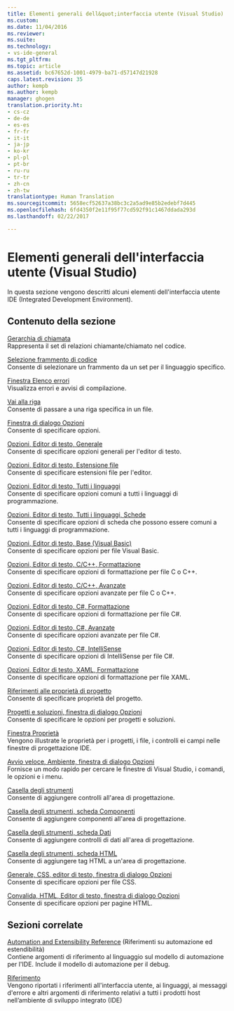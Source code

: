 ```yaml
---
title: Elementi generali dell&quot;interfaccia utente (Visual Studio) | Microsoft Docs
ms.custom: 
ms.date: 11/04/2016
ms.reviewer: 
ms.suite: 
ms.technology:
- vs-ide-general
ms.tgt_pltfrm: 
ms.topic: article
ms.assetid: bc67652d-1001-4979-ba71-d57147d21928
caps.latest.revision: 35
author: kempb
ms.author: kempb
manager: ghogen
translation.priority.ht:
- cs-cz
- de-de
- es-es
- fr-fr
- it-it
- ja-jp
- ko-kr
- pl-pl
- pt-br
- ru-ru
- tr-tr
- zh-cn
- zh-tw
translationtype: Human Translation
ms.sourcegitcommit: 5658ecf52637a38bc3c2a5ad9e85b2edebf7d445
ms.openlocfilehash: 6fd4350f2e11f95f77cd592f91c1467ddada293d
ms.lasthandoff: 02/22/2017

---
```

# <a name="general-user-interface-elements-visual-studio"></a>Elementi generali dell'interfaccia utente (Visual Studio)
In questa sezione vengono descritti alcuni elementi dell'interfaccia utente IDE (Integrated Development Environment).  
  
## <a name="in-this-section"></a>Contenuto della sezione  
 [Gerarchia di chiamata](../../ide/reference/call-hierarchy.md)  
 Rappresenta il set di relazioni chiamante/chiamato nel codice.  
  
 [Selezione frammento di codice](../../ide/reference/code-snippet-picker.md)  
 Consente di selezionare un frammento da un set per il linguaggio specifico.  
  
 [Finestra Elenco errori](../../ide/reference/error-list-window.md)  
 Visualizza errori e avvisi di compilazione.  
  
 [Vai alla riga](../../ide/reference/go-to-line.md)  
 Consente di passare a una riga specifica in un file.  
  
 [Finestra di dialogo Opzioni](../../ide/reference/options-dialog-box-visual-studio.md)  
 Consente di specificare opzioni.  
  
 [Opzioni, Editor di testo, Generale](../../ide/reference/options-text-editor-general.md)  
 Consente di specificare opzioni generali per l'editor di testo.  
  
 [Opzioni, Editor di testo, Estensione file](../../ide/reference/options-text-editor-file-extension.md)  
 Consente di specificare estensioni file per l'editor.  
  
 [Opzioni, Editor di testo, Tutti i linguaggi](../../ide/reference/options-text-editor-all-languages.md)  
 Consente di specificare opzioni comuni a tutti i linguaggi di programmazione.  
  
 [Opzioni, Editor di testo, Tutti i linguaggi, Schede](../../ide/reference/options-text-editor-all-languages-tabs.md)  
 Consente di specificare opzioni di scheda che possono essere comuni a tutti i linguaggi di programmazione.  
  
 [Opzioni, Editor di testo, Base (Visual Basic)](../../ide/reference/options-text-editor-basic-visual-basic.md)  
 Consente di specificare opzioni per file Visual Basic.  
  
 [Opzioni, Editor di testo, C/C++, Formattazione](../../ide/reference/options-text-editor-c-cpp-formatting.md)  
 Consente di specificare opzioni di formattazione per file C o C++.  
  
 [Opzioni, Editor di testo, C/C++, Avanzate](../../ide/reference/options-text-editor-c-cpp-advanced.md)  
 Consente di specificare opzioni avanzate per file C o C++.  
  
 [Opzioni, Editor di testo, C#, Formattazione](../../ide/reference/options-text-editor-csharp-formatting.md)  
 Consente di specificare opzioni di formattazione per file C#.  
  
 [Opzioni, Editor di testo, C#, Avanzate](../../ide/reference/options-text-editor-csharp-advanced.md)  
 Consente di specificare opzioni avanzate per file C#.  
  
 [Opzioni, Editor di testo, C#, IntelliSense](../../ide/reference/options-text-editor-csharp-intellisense.md)  
 Consente di specificare opzioni di IntelliSense per file C#.  
  
 [Opzioni, Editor di testo, XAML, Formattazione](../../ide/reference/options-text-editor-xaml-formatting.md)  
 Consente di specificare opzioni di formattazione per file XAML.  
  
 [Riferimenti alle proprietà di progetto](../../ide/reference/project-properties-reference.md)  
 Consente di specificare proprietà del progetto.  
  
 [Progetti e soluzioni, finestra di dialogo Opzioni](../../ide/reference/projects-and-solutions-options-dialog-box.md)  
 Consente di specificare le opzioni per progetti e soluzioni.  
  
 [Finestra Proprietà](../../ide/reference/properties-window.md)  
 Vengono illustrate le proprietà per i progetti, i file, i controlli ei campi nelle finestre di progettazione IDE.  
  
 [Avvio veloce, Ambiente, finestra di dialogo Opzioni](../../ide/reference/quick-launch-environment-options-dialog-box.md)  
 Fornisce un modo rapido per cercare le finestre di Visual Studio, i comandi, le opzioni e i menu.  
  
 [Casella degli strumenti](../../ide/reference/toolbox.md)  
 Consente di aggiungere controlli all'area di progettazione.  
  
 [Casella degli strumenti, scheda Componenti](../../ide/reference/toolbox-components-tab.md)  
 Consente di aggiungere componenti all'area di progettazione.  
  
 [Casella degli strumenti, scheda Dati](../../ide/reference/toolbox-data-tab.md)  
 Consente di aggiungere controlli di dati all'area di progettazione.  
  
 [Casella degli strumenti, scheda HTML](../../ide/reference/toolbox-html-tab.md)  
 Consente di aggiungere tag HTML a un'area di progettazione.  
  
 [Generale, CSS, editor di testo, finestra di dialogo Opzioni](http://msdn.microsoft.com/Library/b33a7617-e69d-4a11-938e-2e218a34a10c)  
 Consente di specificare opzioni per file CSS.  
  
 [Convalida, HTML, Editor di testo, finestra di dialogo Opzioni](http://msdn.microsoft.com/Library/9c24ecfe-263e-4bf1-88de-d01be3992863)  
 Consente di specificare opzioni per pagine HTML.  
  
## <a name="related-sections"></a>Sezioni correlate  
 [Automation and Extensibility Reference](http://msdn.microsoft.com/Library/93112562-db21-4188-9383-ed19ad79bddf) (Riferimenti su automazione ed estendibilità)  
 Contiene argomenti di riferimento al linguaggio sul modello di automazione per l'IDE. Include il modello di automazione per il debug.  
  
 [Riferimento](../../ide/reference/visual-studio-reference.md)  
 Vengono riportati i riferimenti all'interfaccia utente, ai linguaggi, ai messaggi d'errore e altri argomenti di riferimento relativi a tutti i prodotti host nell’ambiente di sviluppo integrato (IDE)

